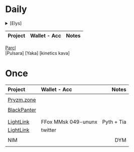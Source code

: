 # Daily 

<details>

  <summary> [Elys] </summary>

| Project                                       | Wallet - Acc        | Notes |
| :------------------------------------         |     :---            |          ---: |
| [Elys](https://testnet.elys.network/faucet)   | Keplr _Main_Acc-1   |       
  
</details>

| Project                                       | Wallet - Acc        | Notes |
| :------------------------------------         |     :---            |          ---: |
[Parcl](app.parcl.com)      
[Pulsara]
[Yaka]
[kinetics kava]


# Once
| Project                                       | Wallet - Acc        | Notes
| :------------------------------------         |     :---            |          ---: |
|                                               |                     |       
| [Pryzm.zone](https://airdrop.pryzm.zone/)                       
|                                               |                     |       
| [BlackPanter](https://dojo.trading/atomic)                                    
|                                               |                     |       
|                                               |                     |       
| [LightLink](https://galxe.com/lightlink)      | FFox MMsk 049-ununx | Pyth + Tia      
| [LightLink](https://twitter.com/LightLinkChain/status/1754686450954863029) | twitter
|                                               |                     |     
| NIM                                           |                     | DYM    
|                                               |                     |     


